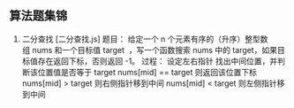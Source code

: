 ## 算法题集锦

1. 二分查找 [二分查找.js]
  题目：
    给定一个 n 个元素有序的（升序）整型数组 nums 和一个目标值 target  ，写一个函数搜索 nums 中的 target，如果目标值存在返回下标，否则返回 -1。
  过程：
    设定左右指针
    找出中间位置，并判断该位置值是否等于 target
    nums[mid] == target 则返回该位置下标
    nums[mid] > target 则右侧指针移到中间
    nums[mid] < target 则左侧指针移到中间